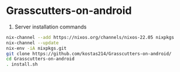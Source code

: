 # Grasscutters-on-android
1. Server installation commands
```sh
nix-channel --add https://nixos.org/channels/nixos-22.05 nixpkgs
nix-channel --update
nix-env -iA nixpkgs.git
git clone https://github.com/kostas214/Grasscutters-on-android/
cd Grasscutters-on-android
. install.sh
```

